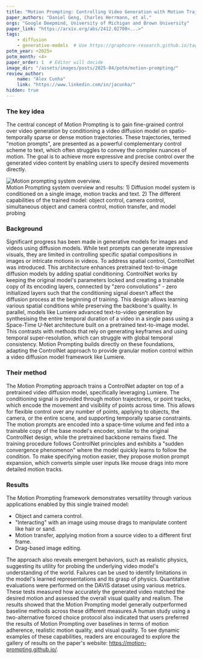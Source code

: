 ```yaml
---
title: "Motion Prompting: Controlling Video Generation with Motion Trajectories"
paper_authors: "Daniel Geng, Charles Herrmann, et al."
orgs: "Google Deepmind, University of Michigan and Brown University"
paper_link: "https://arxiv.org/abs/2412.02700<...>"
tags:
    - diffusion
    - generative-models  # Use https://graphcore-research.github.io/tags/ as reference
potm_year: <2025>
potm_month: <4>
paper_order: 1  # Editor will decide
image_dir: "/assets/images/posts/2025-04/potm/motion-prompting/"
review_author:
    name: "Alex Cunha"
    link: "https://www.linkedin.com/in/jacunha/"
hidden: true
---
```


### The key idea
The central concept of Motion Prompting is to gain fine-grained control over video generation by conditioning a video diffusion model on spatio-temporally sparse or dense motion trajectories. These trajectories, termed "motion prompts", are presented as a powerful complementary control scheme to text, which often struggles to convey the complex nuances of motion. The goal is to achieve more expressive and precise control over the generated video content by enabling users to specify desired movements directly.

<img src="{{ page.image_dir | append: 'motion-prompting.png' | relative_url }}" alt="Motion prompting system overview.">
<figcaption>Motion Prompting system overview and results: 1) Diffusion model system is conditioned on a single image, motion tracks and text. 2) The different capabilities of the trained model: object control, camera control, simultaneous object and camera control, motion transfer, and model probing</figcaption>


### Background
Significant progress has been made in generative models for images and videos using diffusion models. While text prompts can generate impressive visuals, they are limited in controlling specific spatial compositions in images or intricate motions in videos. To address spatial control, ControlNet was introduced. This architecture enhances pretrained text-to-image diffusion models by adding spatial conditioning. ControlNet works by keeping the original model's parameters locked and creating a trainable copy of its encoding layers, connected by "zero convolutions" - zero initialized layers such that the conditioning signal doesn't affect the diffusion process at the beginning of training. This design allows learning various spatial conditions while preserving the backbone's quality. In parallel, models like Lumiere advanced text-to-video generation by synthesising the entire temporal duration of a video in a single pass using a Space-Time U-Net architecture built on a pretrained text-to-image model. This contrasts with methods that rely on generating keyframes and using temporal super-resolution, which can struggle with global temporal consistency. Motion Prompting builds directly on these foundations, adapting the ControlNet approach to provide granular motion control within a video diffusion model framework like Lumiere.

### Their method
The Motion Prompting approach trains a ControlNet adapter on top of a pretrained video diffusion model, specifically leveraging Lumiere. The conditioning signal is provided through motion trajectories, or point tracks, which encode the movement and visibility of points across time. This allows for flexible control over any number of points, applying to objects, the camera, or the entire scene, and supporting temporally sparse constraints. The motion prompts are encoded into a space-time volume and fed into a trainable copy of the base model's encoder, similar to the original ControlNet design, while the pretrained backbone remains fixed. The training procedure follows ControlNet principles and exhibits a "sudden convergence phenomenon" where the model quickly learns to follow the condition. To make specifying motion easier, they propose motion prompt expansion, which converts simple user inputs like mouse drags into more detailed motion tracks.

### Results
The Motion Prompting framework demonstrates versatility through various applications enabled by this single trained model:

 - Object and camera control.
 - "Interacting" with an image using mouse drags to manipulate content like hair or sand.
 - Motion transfer, applying motion from a source video to a different first frame.
 - Drag-based image editing.

The approach also reveals emergent behaviors, such as realistic physics, suggesting its utility for probing the underlying video model's understanding of the world. Failures can be used to identify limitations in the model's learned representations and its grasp of physics. Quantitative evaluations were performed on the DAVIS dataset using various metrics. These tests measured how accurately the generated video matched the desired motion and assessed the overall visual quality and realism. The results showed that the Motion Prompting model generally outperformed baseline methods across these different measures.A human study using a two-alternative forced choice protocol also indicated that users preferred the results of Motion Prompting over baselines in terms of motion adherence, realistic motion quality, and visual quality.
To see dynamic examples of these capabilities, readers are encouraged to explore the gallery of results on the paper's website: https://motion-prompting.github.io/.